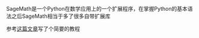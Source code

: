 SageMath是一个Python在数学应用上的一个扩展程序，在掌握Python的基本语法之后SageMath相当于多了很多自带扩展库

参考[这篇文章](https://github.com/tl2cents/SageMathTutorial)写了个简要的教程